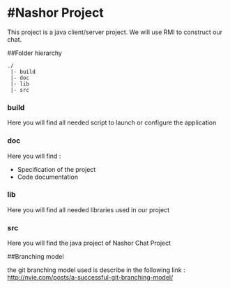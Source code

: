 #Nashor Project
==============

This project is a java client/server project. 
We will use RMI to construct our chat.

##Folder hierarchy
```
./
 |- build
 |- doc
 |- lib
 |- src
```
### build
Here you will find all needed script to launch or configure the application

### doc
Here you will find :
 - Specification of the project
 - Code documentation

### lib
Here you will find all needed libraries used in our project

### src
Here you will find the java project of Nashor Chat Project 

##Branching model 

the git branching model used is describe in the following link : http://nvie.com/posts/a-successful-git-branching-model/ 

